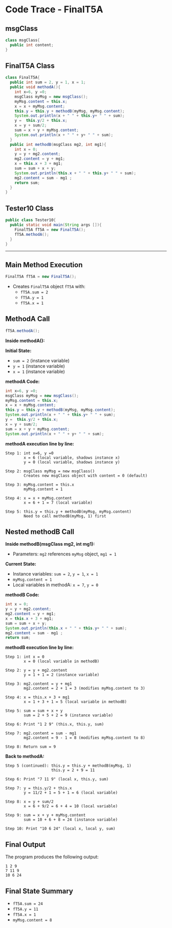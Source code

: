 # Code Trace - FinalT5A

## msgClass

```java
class msgClass{ 
  public int content; 
}
```

## FinalT5A Class

```java
class FinalT5A{ 
  public int sum = 2, y = 1, x = 1; 
  public void methodA(){  
    int x=6, y =0; 
    msgClass myMsg = new msgClass(); 
    myMsg.content = this.x; 
    x = x + myMsg.content; 
    this.y = this.y + methodB(myMsg, myMsg.content);   
    System.out.println(x + " " + this.y+ " " + sum);  
    y =  this.y/2 + this.x; 
    x = y + sum/2;  
    sum = x + y + myMsg.content; 
    System.out.println(x + " " + y+ " " + sum); 
  } 
  public int methodB(msgClass mg2, int mg1){ 
    int x = 0; 
    y = y + mg2.content; 
    mg2.content = y + mg1; 
    x = this.x + 3 + mg1; 
    sum = sum + x + y; 
    System.out.println(this.x + " " + this.y+ " " + sum);    
    mg2.content = sum - mg1 ; 
    return sum; 
  }  
}
```

## Tester10 Class

```java
public class Tester10{ 
  public static void main(String args []){ 
    FinalT5A fT5A = new FinalT5A(); 
    fT5A.methodA(); 
  } 
}
```

---

## **Main Method Execution**

```java
FinalT5A fT5A = new FinalT5A();
```
- Creates `FinalT5A` object `fT5A` with:
  - `fT5A.sum = 2`
  - `fT5A.y = 1`
  - `fT5A.x = 1`

## MethodA Call
```java
fT5A.methodA();
```

**Inside methodA():**

**Initial State:**
- `sum = 2` (instance variable)
- `y = 1` (instance variable)
- `x = 1` (instance variable)

**methodA Code:**
```java
int x=6, y =0; 
msgClass myMsg = new msgClass(); 
myMsg.content = this.x; 
x = x + myMsg.content; 
this.y = this.y + methodB(myMsg, myMsg.content);   
System.out.println(x + " " + this.y+ " " + sum);  
y =  this.y/2 + this.x; 
x = y + sum/2;  
sum = x + y + myMsg.content; 
System.out.println(x + " " + y+ " " + sum);
```

**methodA execution line by line:**

```
Step 1: int x=6, y =0
        x = 6 (local variable, shadows instance x)
        y = 0 (local variable, shadows instance y)

Step 2: msgClass myMsg = new msgClass()
        Creates new msgClass object with content = 0 (default)

Step 3: myMsg.content = this.x
        myMsg.content = 1

Step 4: x = x + myMsg.content
        x = 6 + 1 = 7 (local variable)

Step 5: this.y = this.y + methodB(myMsg, myMsg.content)
        Need to call methodB(myMsg, 1) first
```

## Nested methodB Call
**Inside methodB(msgClass mg2, int mg1):**
- Parameters: `mg2` references `myMsg` object, `mg1 = 1`

**Current State:**
- Instance variables: `sum = 2`, `y = 1`, `x = 1`
- `myMsg.content = 1`
- Local variables in methodA: `x = 7`, `y = 0`

**methodB Code:**
```java
int x = 0; 
y = y + mg2.content; 
mg2.content = y + mg1; 
x = this.x + 3 + mg1; 
sum = sum + x + y; 
System.out.println(this.x + " " + this.y+ " " + sum);    
mg2.content = sum - mg1 ; 
return sum;
```

**methodB execution line by line:**

```
Step 1: int x = 0
        x = 0 (local variable in methodB)

Step 2: y = y + mg2.content
        y = 1 + 1 = 2 (instance variable)

Step 3: mg2.content = y + mg1
        mg2.content = 2 + 1 = 3 (modifies myMsg.content to 3)

Step 4: x = this.x + 3 + mg1
        x = 1 + 3 + 1 = 5 (local variable in methodB)

Step 5: sum = sum + x + y
        sum = 2 + 5 + 2 = 9 (instance variable)

Step 6: Print "1 2 9" (this.x, this.y, sum)

Step 7: mg2.content = sum - mg1
        mg2.content = 9 - 1 = 8 (modifies myMsg.content to 8)

Step 8: Return sum = 9
```

**Back to methodA:**
```
Step 5 (continued): this.y = this.y + methodB(myMsg, 1)
                    this.y = 2 + 9 = 11

Step 6: Print "7 11 9" (local x, this.y, sum)

Step 7: y = this.y/2 + this.x
        y = 11/2 + 1 = 5 + 1 = 6 (local variable)

Step 8: x = y + sum/2
        x = 6 + 9/2 = 6 + 4 = 10 (local variable)

Step 9: sum = x + y + myMsg.content
        sum = 10 + 6 + 8 = 24 (instance variable)

Step 10: Print "10 6 24" (local x, local y, sum)
```

## Final Output
The program produces the following output:
```
1 2 9
7 11 9
10 6 24
```

## Final State Summary
- `fT5A.sum = 24`
- `fT5A.y = 11`
- `fT5A.x = 1`
- `myMsg.content = 8`